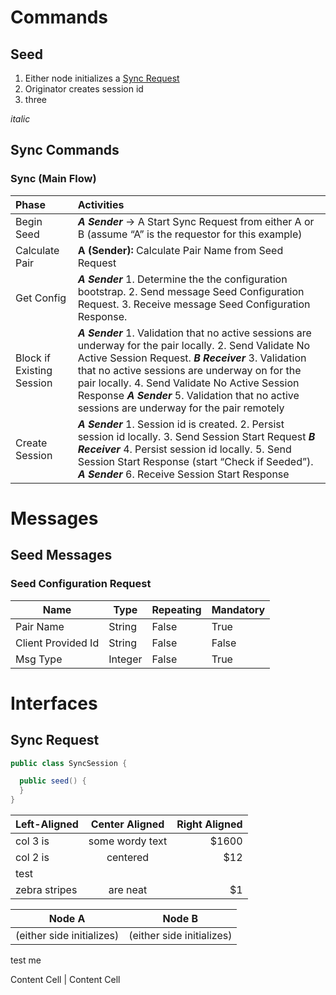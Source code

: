
# Commands
## Seed
1. Either node initializes a [Sync Request](#syncRequest)
2. Originator creates session id
3. three

_italic_ 

## Sync Commands

### Sync (Main Flow)

| Phase  | Activities   |
| :----- |:------------ |
| Begin Seed | _**A Sender**_ -> A Start Sync Request from either A or B (assume “A” is the requestor for this example) |
| Calculate Pair | **A (Sender):** Calculate Pair Name from Seed Request |
| Get Config | _**A Sender**_ 1. Determine the the configuration bootstrap. 2. Send message Seed Configuration Request. 3. Receive message Seed Configuration Response. 
| Block if Existing Session | _**A Sender**_ 1. Validation that no active sessions are underway for the pair locally. 2. Send Validate No Active Session Request. _**B Receiver**_ 3. Validation that no active sessions are underway on for the pair locally. 4. Send Validate No Active Session Response _**A Sender**_ 5. Validation that no active sessions are underway for the pair remotely
| Create Session | _**A Sender**_ 1. Session id is created. 2. Persist session id locally. 3. Send Session Start Request _**B Receiver**_ 4. Persist session id locally. 5. Send Session Start Response (start “Check if Seeded”). _**A Sender**_ 6. Receive Session Start Response 

# Messages

## Seed Messages

### Seed Configuration Request
| Name | Type | Repeating | Mandatory |
| ---- | ---- | --------- | --------- |
| Pair Name | String | False | True |
| Client Provided Id | String | False | False |
| Msg Type | Integer | False | True |



# Interfaces

## <a name="syncRequest"></a>Sync Request
```java
public class SyncSession {

  public seed() {
  }
}
```

| Left-Aligned  | Center Aligned  | Right Aligned |
| :------------ |:---------------:| -----:|
| col 3 is      | some wordy text | $1600 |
| col 2 is      | centered        |   $12 |
| test |
| zebra stripes | are neat        |    $1 |


Node A  | Node B
------------- | -------------
(either side initializes)  | (either side initializes)
test me

Content Cell  | Content Cell
